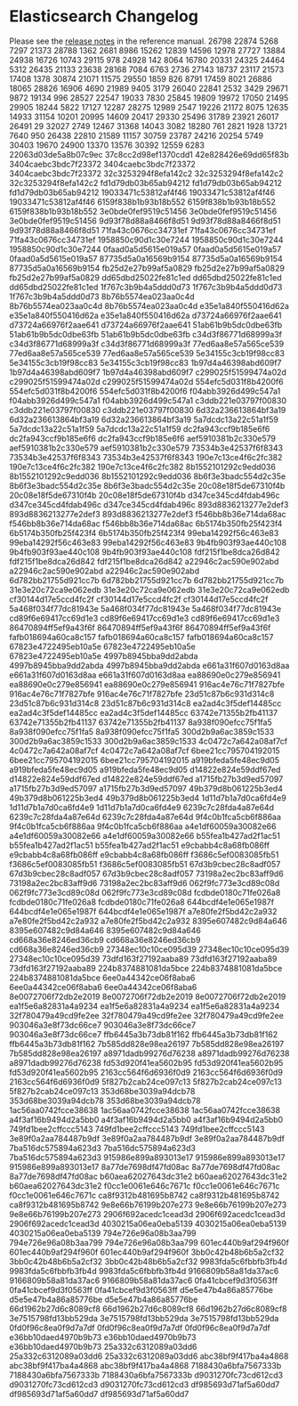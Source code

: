# Elasticsearch Changelog

Please see the [release notes](https://www.elastic.co/guide/en/elasticsearch/reference/current/es-release-notes.html) in the reference manual.
26798
22874
5268
7297
21373
28788
1362
2681
8986
15262
12839
14596
12978
27727
13884
24938
16726
10743
29115
978
24928
142
8064
16780
20331
24325
24464
5312
26435
21133
23638
28168
7084
6763
2736
27143
18737
23117
21573
17408
1378
30874
21071
11575
29550
1859
826
8791
17459
8021
26886
18065
28826
16906
4690
21989
9405
3179
26040
22841
2532
3429
29671
9872
19134
996
28527
22547
19033
7830
25845
19809
19972
17050
21495
29905
18244
5822
17127
12287
28275
12989
2547
19226
21172
8075
12635
14933
31154
10201
20995
14609
20417
29330
25496
31789
23921
26017
26491
29
32027
2749
12467
31368
14043
3082
18280
761
2821
1928
13721
7640
950
26438
22810
21589
11157
30759
23787
24216
20254
5749
30403
19670
24900
13370
13576
30392
12559
6283
22063d03de5a8b07c9ec
37c8cc2d98ef1370cdd1
42e828426e69dd65f83b
3404caebc3bdc7f23372
3404caebc3bdc7f23372
3404caebc3bdc7f23372
32c3253294f8efa142c2
32c3253294f8efa142c2
32c3253294f8efa142c2
fd1d79db03b65ab94212
fd1d79db03b65ab94212
fd1d79db03b65ab94212
19033471c53812af4f46
19033471c53812af4f46
19033471c53812af4f46
6159f838b1b93b18b552
6159f838b1b93b18b552
6159f838b1b93b18b552
3e0bde0fef9519c51456
3e0bde0fef9519c51456
3e0bde0fef9519c51456
9d93f78d88a8466f8d51
9d93f78d88a8466f8d51
9d93f78d88a8466f8d51
71fa43c0676cc34731ef
71fa43c0676cc34731ef
71fa43c0676cc34731ef
1958850c90d1c30e7244
1958850c90d1c30e7244
1958850c90d1c30e7244
0faad0a5d5615e019a57
0faad0a5d5615e019a57
0faad0a5d5615e019a57
87735d5a0a16569b9154
87735d5a0a16569b9154
87735d5a0a16569b9154
fb25d2e27b99af5a0829
fb25d2e27b99af5a0829
fb25d2e27b99af5a0829
dd65dbd25022fe81c1ed
dd65dbd25022fe81c1ed
dd65dbd25022fe81c1ed
1f767c3b9b4a5ddd0d73
1f767c3b9b4a5ddd0d73
1f767c3b9b4a5ddd0d73
8b76b5574ea023aa0c4d
8b76b5574ea023aa0c4d
8b76b5574ea023aa0c4d
e35e1a840f550416d62a
e35e1a840f550416d62a
e35e1a840f550416d62a
d73724a66976f2aae641
d73724a66976f2aae641
d73724a66976f2aae641
51ab61b9b5dc0dbe63fb
51ab61b9b5dc0dbe63fb
51ab61b9b5dc0dbe63fb
c34d3f86771d68999a3f
c34d3f86771d68999a3f
c34d3f86771d68999a3f
77ed6aa8e57a565ce539
77ed6aa8e57a565ce539
77ed6aa8e57a565ce539
5e34155c3cb19f98cc83
5e34155c3cb19f98cc83
5e34155c3cb19f98cc83
1b97d4a46398abd609f7
1b97d4a46398abd609f7
1b97d4a46398abd609f7
c299025f51599474a02d
c299025f51599474a02d
c299025f51599474a02d
554efc5d031f8b4200f6
554efc5d031f8b4200f6
554efc5d031f8b4200f6
f04abb3926d499c547a1
f04abb3926d499c547a1
f04abb3926d499c547a1
c3ddb221e03797f00830
c3ddb221e03797f00830
c3ddb221e03797f00830
6d32a236613864bf3a19
6d32a236613864bf3a19
6d32a236613864bf3a19
5a7dcdc13a22c51a1f59
5a7dcdc13a22c51a1f59
5a7dcdc13a22c51a1f59
dc2fa943ccf9b185e6f6
dc2fa943ccf9b185e6f6
dc2fa943ccf9b185e6f6
aef5910381b2c330e579
aef5910381b2c330e579
aef5910381b2c330e579
73534b3e42537f6f8343
73534b3e42537f6f8343
73534b3e42537f6f8343
190e7c13ce4f6c2fc382
190e7c13ce4f6c2fc382
190e7c13ce4f6c2fc382
8b1552101292c9edd036
8b1552101292c9edd036
8b1552101292c9edd036
8b6f3e3badc554d2c35e
8b6f3e3badc554d2c35e
8b6f3e3badc554d2c35e
20c08e18f5de67310f4b
20c08e18f5de67310f4b
20c08e18f5de67310f4b
d347ce345cd4fdab496c
d347ce345cd4fdab496c
d347ce345cd4fdab496c
893d8836213277e2def3
893d8836213277e2def3
893d8836213277e2def3
f546bb8b36e714da68ac
f546bb8b36e714da68ac
f546bb8b36e714da68ac
6b5174b350fb25f423f4
6b5174b350fb25f423f4
6b5174b350fb25f423f4
99eba14292f56c463e83
99eba14292f56c463e83
99eba14292f56c463e83
9b4fb903f93ae440c108
9b4fb903f93ae440c108
9b4fb903f93ae440c108
fdf215f1be8dca26d842
fdf215f1be8dca26d842
fdf215f1be8dca26d842
a22946c2ac590e902abd
a22946c2ac590e902abd
a22946c2ac590e902abd
6d782bb21755d921cc7b
6d782bb21755d921cc7b
6d782bb21755d921cc7b
31e3e20c72ca9e062edb
31e3e20c72ca9e062edb
31e3e20c72ca9e062edb
cf30144d17e5ccd4fc2f
cf30144d17e5ccd4fc2f
cf30144d17e5ccd4fc2f
5a468f034f77dc81943e
5a468f034f77dc81943e
5a468f034f77dc81943e
cd89f6e69417cc69d1e3
cd89f6e69417cc69d1e3
cd89f6e69417cc69d1e3
86470894ff5ef9a43f6f
86470894ff5ef9a43f6f
86470894ff5ef9a43f6f
fafb018694a60ca8c157
fafb018694a60ca8c157
fafb018694a60ca8c157
67823e4722495eb10a5e
67823e4722495eb10a5e
67823e4722495eb10a5e
4997b8945bba9dd2abda
4997b8945bba9dd2abda
4997b8945bba9dd2abda
e661a31f607d0163d8aa
e661a31f607d0163d8aa
e661a31f607d0163d8aa
ea88690e0c279e856941
ea88690e0c279e856941
ea88690e0c279e856941
916ac4e76c71f7827bfe
916ac4e76c71f7827bfe
916ac4e76c71f7827bfe
23d51c87b6c931d314c8
23d51c87b6c931d314c8
23d51c87b6c931d314c8
ea2ad4c3f5def14485cc
ea2ad4c3f5def14485cc
ea2ad4c3f5def14485cc
63742e71355b2fb41137
63742e71355b2fb41137
63742e71355b2fb41137
8a938f090efcc75f1fa5
8a938f090efcc75f1fa5
8a938f090efcc75f1fa5
300d2b9a6ac3859c1533
300d2b9a6ac3859c1533
300d2b9a6ac3859c1533
4c0472c7a642a08af7cf
4c0472c7a642a08af7cf
4c0472c7a642a08af7cf
6bee21cc795704192015
6bee21cc795704192015
6bee21cc795704192015
a919bfeda5fe48ec9d05
a919bfeda5fe48ec9d05
a919bfeda5fe48ec9d05
d14822e824e59ddf67ed
d14822e824e59ddf67ed
d14822e824e59ddf67ed
a1715fb27b3d9ed57097
a1715fb27b3d9ed57097
a1715fb27b3d9ed57097
49b379d8b061225b3ed4
49b379d8b061225b3ed4
49b379d8b061225b3ed4
1d11d7b1a7d0ca6fd4e9
1d11d7b1a7d0ca6fd4e9
1d11d7b1a7d0ca6fd4e9
6239c7c28fda4a87e64d
6239c7c28fda4a87e64d
6239c7c28fda4a87e64d
9f4c0b1fca5cb6f886aa
9f4c0b1fca5cb6f886aa
9f4c0b1fca5cb6f886aa
a4e1df60059a30082e66
a4e1df60059a30082e66
a4e1df60059a30082e66
b55fea1b427ad2f1ac51
b55fea1b427ad2f1ac51
b55fea1b427ad2f1ac51
e9cbabb4c8a68fb086ff
e9cbabb4c8a68fb086ff
e9cbabb4c8a68fb086ff
f3686c5ef0083085fb51
f3686c5ef0083085fb51
f3686c5ef0083085fb51
67d3b9cbec28c8adf057
67d3b9cbec28c8adf057
67d3b9cbec28c8adf057
73198a2ec2bc83aff9d6
73198a2ec2bc83aff9d6
73198a2ec2bc83aff9d6
062f9fc773e3cd89c08d
062f9fc773e3cd89c08d
062f9fc773e3cd89c08d
fcdbde0180c71fe026a8
fcdbde0180c71fe026a8
fcdbde0180c71fe026a8
644bcdf4e1e065e1987f
644bcdf4e1e065e1987f
644bcdf4e1e065e1987f
a7e80fe2f5bd42c2a932
a7e80fe2f5bd42c2a932
a7e80fe2f5bd42c2a932
8395e607482c9d84a646
8395e607482c9d84a646
8395e607482c9d84a646
cd668a36e8246ed36cb9
cd668a36e8246ed36cb9
cd668a36e8246ed36cb9
27348ec10c10ce095d39
27348ec10c10ce095d39
27348ec10c10ce095d39
73dfd163f27192aaba89
73dfd163f27192aaba89
73dfd163f27192aaba89
224b8374881081da5bce
224b8374881081da5bce
224b8374881081da5bce
6ee0a44342ce06f8aba6
6ee0a44342ce06f8aba6
6ee0a44342ce06f8aba6
8e0072706f72db2e2019
8e0072706f72db2e2019
8e0072706f72db2e2019
ea1f5e6a82831a4a9234
ea1f5e6a82831a4a9234
ea1f5e6a82831a4a9234
32f780479a49cd9fe2ee
32f780479a49cd9fe2ee
32f780479a49cd9fe2ee
903046a3e8f73dc66ce7
903046a3e8f73dc66ce7
903046a3e8f73dc66ce7
ffb6445a3b73db81f162
ffb6445a3b73db81f162
ffb6445a3b73db81f162
7b585dd828e98ea26197
7b585dd828e98ea26197
7b585dd828e98ea26197
a8971dadb99276d76238
a8971dadb99276d76238
a8971dadb99276d76238
fd53d920f41ea5602b95
fd53d920f41ea5602b95
fd53d920f41ea5602b95
2163cc564f6d6936f0d9
2163cc564f6d6936f0d9
2163cc564f6d6936f0d9
5f827b2cab24ce097c13
5f827b2cab24ce097c13
5f827b2cab24ce097c13
353d68be3039a94dcb78
353d68be3039a94dcb78
353d68be3039a94dcb78
1ac56aa0742fcce38638
1ac56aa0742fcce38638
1ac56aa0742fcce38638
a4f3af16b9494d2a5bb0
a4f3af16b9494d2a5bb0
a4f3af16b9494d2a5bb0
749fd1bee2cffccc5143
749fd1bee2cffccc5143
749fd1bee2cffccc5143
3e89f0a2aa784487b9df
3e89f0a2aa784487b9df
3e89f0a2aa784487b9df
7ba516dc575894a623d3
7ba516dc575894a623d3
7ba516dc575894a623d3
915986e899a893013e17
915986e899a893013e17
915986e899a893013e17
8a77de7698df47fd08ac
8a77de7698df47fd08ac
8a77de7698df47fd08ac
b60aea62027643dc31e2
b60aea62027643dc31e2
b60aea62027643dc31e2
f0cc1e0061e646c7671c
f0cc1e0061e646c7671c
f0cc1e0061e646c7671c
ca8f9312b481695b8742
ca8f9312b481695b8742
ca8f9312b481695b8742
9e8e66b76199b207e273
9e8e66b76199b207e273
9e8e66b76199b207e273
2906f692acedc1cead3d
2906f692acedc1cead3d
2906f692acedc1cead3d
4030215a06ea0eba5139
4030215a06ea0eba5139
4030215a06ea0eba5139
794e726e96a08b3aa799
794e726e96a08b3aa799
794e726e96a08b3aa799
601ec440b9af294f960f
601ec440b9af294f960f
601ec440b9af294f960f
3bb0c42b48b6b5a2cf32
3bb0c42b48b6b5a2cf32
3bb0c42b48b6b5a2cf32
9983fda5c6fbbfb3fb4d
9983fda5c6fbbfb3fb4d
9983fda5c6fbbfb3fb4d
9166809b58a81da37ac6
9166809b58a81da37ac6
9166809b58a81da37ac6
0fa41cbcef9d3f0563ff
0fa41cbcef9d3f0563ff
0fa41cbcef9d3f0563ff
d5e5e47b4a86a85776be
d5e5e47b4a86a85776be
d5e5e47b4a86a85776be
66d1962b27d6c8089cf8
66d1962b27d6c8089cf8
66d1962b27d6c8089cf8
3e7515798fd13bb529da
3e7515798fd13bb529da
3e7515798fd13bb529da
0fd0f96c8ea0f9d7a7df
0fd0f96c8ea0f9d7a7df
0fd0f96c8ea0f9d7a7df
e36bb10daed4970b9b73
e36bb10daed4970b9b73
e36bb10daed4970b9b73
25a332c6312089a03dd6
25a332c6312089a03dd6
25a332c6312089a03dd6
abc38bf9f417ba4a4868
abc38bf9f417ba4a4868
abc38bf9f417ba4a4868
7188430a6bfa7567333b
7188430a6bfa7567333b
7188430a6bfa7567333b
d9031270fc73cd612cd3
d9031270fc73cd612cd3
d9031270fc73cd612cd3
df985693d71af5a60dd7
df985693d71af5a60dd7
df985693d71af5a60dd7
